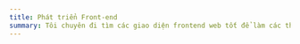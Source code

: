 ```yaml
---
title: Phát triển Front-end
summary: Tôi chuyên đi tìm các giao diện frontend web tốt để làm các thể loại khác nhau về web, tôi thích CSS và Javascript, công nghệ React.js và Meteor.js.
---
```

